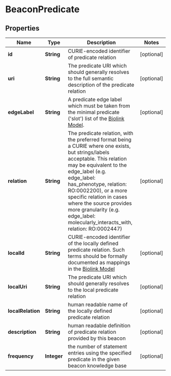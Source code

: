 
# BeaconPredicate

## Properties
Name | Type | Description | Notes
------------ | ------------- | ------------- | -------------
**id** | **String** | CURIE-encoded identifier of predicate relation  |  [optional]
**uri** | **String** | The predicate URI which should generally resolves to the  full semantic description of the predicate relation |  [optional]
**edgeLabel** | **String** | A predicate edge label which must be taken from the minimal predicate (&#39;slot&#39;) list of the [Biolink Model](https://biolink.github.io/biolink-model).  |  [optional]
**relation** | **String** | The predicate relation, with the preferred format being a CURIE where one exists, but strings/labels acceptable. This relation  may be equivalent to the edge_label (e.g. edge_label: has_phenotype, relation: RO:0002200), or a more specific relation in cases where the source provides more granularity  (e.g. edge_label: molecularly_interacts_with, relation: RO:0002447)  |  [optional]
**localId** | **String** | CURIE-encoded identifier of the locally defined predicate relation. Such terms should be formally documented as mappings in the [Biolink Model](https://biolink.github.io/biolink-model)  |  [optional]
**localUri** | **String** | The predicate URI which should generally resolves  to the local predicate relation |  [optional]
**localRelation** | **String** | human readable name of the locally defined predicate relation  |  [optional]
**description** | **String** | human readable definition of predicate relation  provided by this beacon  |  [optional]
**frequency** | **Integer** | the number of statement entries using the specified predicate in the given beacon knowledge base |  [optional]



